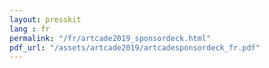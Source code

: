 ```yaml
---
layout: presskit
lang : fr
permalink: "/fr/artcade2019_sponsordeck.html"
pdf_url: "/assets/artcade2019/artcadesponsordeck_fr.pdf"
---
```

